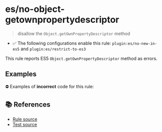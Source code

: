 # es/no-object-getownpropertydescriptor
> disallow the `Object.getOwnPropertyDescriptor` method

- ✅ The following configurations enable this rule: `plugin:es/no-new-in-es5` and `plugin:es/restrict-to-es3`

This rule reports ES5 `Object.getOwnPropertyDescriptor` method as errors.

## Examples

⛔ Examples of **incorrect** code for this rule:

<eslint-playground type="bad" code="/*eslint es/no-object-getownpropertydescriptor: error */
var descriptors = Object.getOwnPropertyDescriptor(obj)
" />

## 📚 References

- [Rule source](https://github.com/mysticatea/eslint-plugin-es/blob/v4.1.0/lib/rules/no-object-getownpropertydescriptor.js)
- [Test source](https://github.com/mysticatea/eslint-plugin-es/blob/v4.1.0/tests/lib/rules/no-object-getownpropertydescriptor.js)
